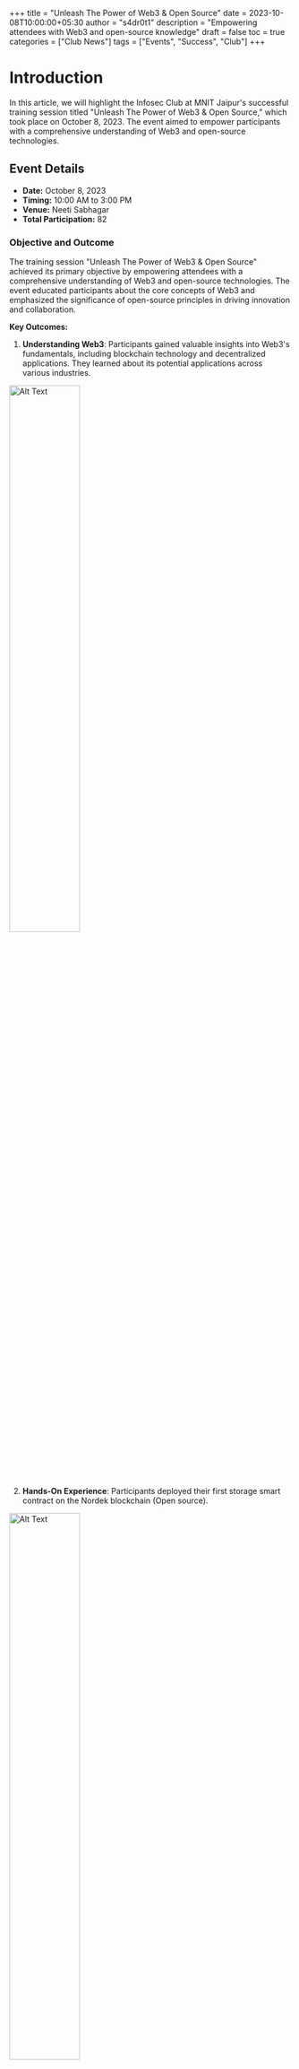 +++
title = "Unleash The Power of Web3 & Open Source"
date = 2023-10-08T10:00:00+05:30
author = "s4dr0t1"
description = "Empowering attendees with Web3 and open-source knowledge"
draft = false
toc = true
categories = ["Club News"]
tags = ["Events", "Success", "Club"]
+++

# Introduction

In this article, we will highlight the Infosec Club at MNIT Jaipur's successful training session titled "Unleash The Power of Web3 & Open Source," which took place on October 8, 2023. The event aimed to empower participants with a comprehensive understanding of Web3 and open-source technologies.



## Event Details

- **Date:** October 8, 2023
- **Timing:** 10:00 AM to 3:00 PM
- **Venue:** Neeti Sabhagar
- **Total Participation:** 82

### Objective and Outcome

The training session "Unleash The Power of Web3 & Open Source" achieved its primary objective by empowering attendees with a comprehensive understanding of Web3 and open-source technologies. The event educated participants about the core concepts of Web3 and emphasized the significance of open-source principles in driving innovation and collaboration.

**Key Outcomes:**

1. **Understanding Web3**: Participants gained valuable insights into Web3's fundamentals, including blockchain technology and decentralized applications. They learned about its potential applications across various industries.
<img src="/fonts/Roboto/images/web3_image1.jpg" alt="Alt Text" style="width:50%; display: grid;">

2. **Hands-On Experience**: Participants deployed their first storage smart contract on the Nordek blockchain (Open source).
<img src="/fonts/Roboto/images/web3_image3.jpg" alt="Alt Text" style="width:50%; display: grid;">

3. **Open Source Contributions**: They developed their portfolio using Fastn Network and made their first open-source contribution.
<img src="/fonts/Roboto/images/web3_image2.jpg" alt="Alt Text" style="width:50%; display: grid;">

The feedback received from attendees was overwhelmingly positive, with participants expressing increased awareness of Web3's potential and the importance of open-source principles. The event successfully empowered individuals to harness the power of Web3 and open source for a more decentralized and innovative digital landscape.

# Conclusion

The success of the training session "Unleash The Power of Web3 & Open Source" is a testament to the dedication and hard work of the Infosec Club at MNIT Jaipur. We are proud of our achievements and look forward to organizing more such impactful events in the future.

By celebrating this successful event, we can inspire and motivate our members to continue driving innovation and collaboration in the world of Web3 and open source.
